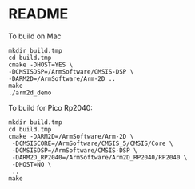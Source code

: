 # README

To build on Mac

```shell
mkdir build.tmp
cd build.tmp
cmake -DHOST=YES \
-DCMSISDSP=/ArmSoftware/CMSIS-DSP \
-DARM2D=/ArmSoftware/Arm-2D ..
make
./arm2d_demo 
```

To build for Pico Rp2040:

```shell
mkdir build.tmp
cd build.tmp
cmake -DARM2D=/ArmSoftware/Arm-2D \
 -DCMSISCORE=/ArmSoftware/CMSIS_5/CMSIS/Core \
 -DCMSISDSP=/ArmSoftware/CMSIS-DSP \
 -DARM2D_RP2040=/ArmSoftware/Arm2D_RP2040/RP2040 \
 -DHOST=NO \
 ..
make
```

